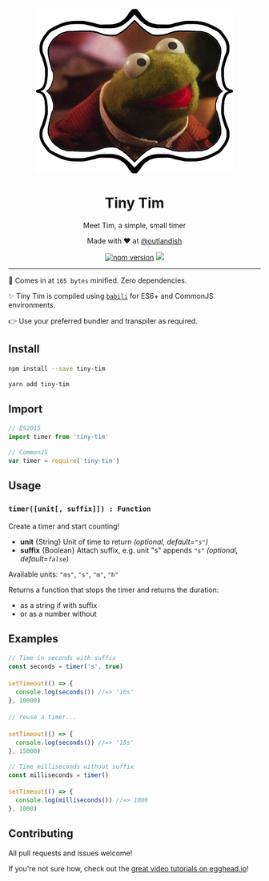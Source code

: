 <p align="center">
  <img src="https://github.com/sdgluck/tiny-tim/blob/master/tiny-tim.jpg" />
</p>

<p><h1 align="center">Tiny Tim</h1></p>

<p align="center">Meet Tim, a simple, small timer</p>

<p align="center">Made with ❤ at <a href="http://www.twitter.com/outlandish">@outlandish</a></p>
  
<p align="center">
    <a href="http://badge.fury.io/js/tiny-tim"><img alt="npm version" src="https://badge.fury.io/js/tiny-tim.svg" /></a>
    <a href="http://standardjs.com/"><img src="https://img.shields.io/badge/code%20style-standard-brightgreen.svg" /></a>
</p>

<hr/>

:cookie: Comes in at `165 bytes` minified. Zero dependencies.

:sparkles: Tiny Tim is compiled using [`babili`](https://github.com/babel/babili) for ES6+ and CommonJS environments.

:point_right: Use your preferred bundler and transpiler as required.

## Install

```sh
npm install --save tiny-tim
```

```sh
yarn add tiny-tim
```
    
## Import

```js
// ES2015
import timer from 'tiny-tim'
```

```js
// CommonJS
var timer = require('tiny-tim') 
```

## Usage

### `timer([unit[, suffix]]) : Function`

Create a timer and start counting!

- __unit__ {String} Unit of time to return _(optional, default=`"s"`)_
- __suffix__ {Boolean} Attach suffix, e.g. unit "s" appends `"s"` _(optional, default=`false`)_

Available units: `"ms"`, `"s"`, `"m"`, `"h"`
 
Returns a function that stops the timer and returns the duration:
 - as a string if with suffix 
 - or as a number without
 
## Examples

```js
// Time in seconds with suffix
const seconds = timer('s', true)

setTimeout(() => {
  console.log(seconds()) //=> '10s'
}, 10000)

// reuse a timer...

setTimeout(() => {
  console.log(seconds()) //=> '15s'
}, 15000)
```

```js
// Time milliseconds without suffix
const milliseconds = timer()

setTimeout(() => {
  console.log(milliseconds()) //=> 1000
}, 1000)
```

## Contributing

All pull requests and issues welcome!

If you're not sure how, check out the [great video tutorials on egghead.io](http://bit.ly/2aVzthz)!
